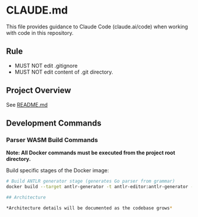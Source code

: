 # CLAUDE.md

This file provides guidance to Claude Code (claude.ai/code) when working with code in this repository.

## Rule

- MUST NOT edit .gitignore
- MUST NOT edit content of .git directory.

## Project Overview

See [README.md](./README.md)

## Development Commands

### Parser WASM Build Commands

**Note: All Docker commands must be executed from the project root directory.**

Build specific stages of the Docker image:

```bash
# Build ANTLR generator stage (generates Go parser from grammar)
docker build --target antlr-generator -t antlr-editor:antlr-generator -f parser/Dockerfile .

## Architecture

*Architecture details will be documented as the codebase grows*